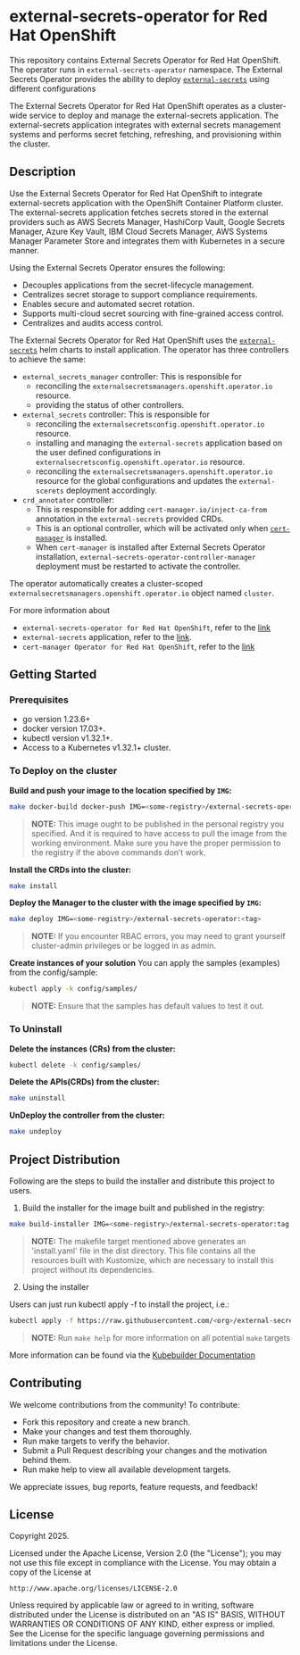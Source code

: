 # external-secrets-operator for Red Hat OpenShift
This repository contains External Secrets Operator for Red Hat OpenShift. The operator runs in `external-secrets-operator` namespace.
The External Secrets Operator provides the ability to deploy [`external-secrets`](https://github.com/openshift/external-secrets) using different configurations

The External Secrets Operator for Red Hat OpenShift operates as a cluster-wide service to deploy and manage the external-secrets
application. The external-secrets application integrates with external secrets management systems and performs secret fetching,
refreshing, and provisioning within the cluster.

## Description
Use the External Secrets Operator for Red Hat OpenShift to integrate external-secrets application with the
OpenShift Container Platform cluster. The external-secrets application fetches secrets stored in the external providers such as
AWS Secrets Manager, HashiCorp Vault, Google Secrets Manager, Azure Key Vault, IBM Cloud Secrets Manager,
AWS Systems Manager Parameter Store and integrates them with Kubernetes in a secure manner.

Using the External Secrets Operator ensures the following:
- Decouples applications from the secret-lifecycle management.
- Centralizes secret storage to support compliance requirements.
- Enables secure and automated secret rotation.
- Supports multi-cloud secret sourcing with fine-grained access control.
- Centralizes and audits access control.

The External Secrets Operator for Red Hat OpenShift uses the [`external-secrets`](https://github.com/openshift/external-secrets) helm charts
to install application. The operator has three controllers to achieve the same:
- `external_secrets_manager` controller: This is responsible for
  * reconciling the `externalsecretsmanagers.openshift.operator.io` resource.
  * providing the status of other controllers.
- `external_secrets` controller: This is responsible for
  * reconciling the `externalsecretsconfig.openshift.operator.io` resource.
  * installing and managing the `external-secrets` application based on the user defined configurations in `externalsecretsconfig.openshift.operator.io` resource.
  * reconciling the `externalsecretsmanagers.openshift.operator.io` resource for the global configurations and updates the `external-scerets` deployment accordingly.
- `crd_annotator` controller:
  * This is responsible for adding `cert-manager.io/inject-ca-from` annotation in the `external-secrets` provided CRDs.
  * This is an optional controller, which will be activated only when [`cert-manager`](https://cert-manager.io/) is installed.
  * When `cert-manager` is installed after External Secrets Operator installation, `external-secrets-operator-controller-manager` deployment must be restarted to activate the controller.

The operator automatically creates a cluster-scoped `externalsecretsmanagers.openshift.operator.io` object named `cluster`.

For more information about
- `external-secrets-operator for Red Hat OpenShift`, refer to the [link](https://docs.redhat.com/en/documentation/openshift_container_platform/latest/html/security_and_compliance/external-secrets-operator-for-red-hat-openshift)
- `external-secrets` application, refer to the [link](https://external-secrets.io/latest/).
- `cert-manager Operator for Red Hat OpenShift`, refer to the [link](https://docs.redhat.com/en/documentation/openshift_container_platform/latest/html/security_and_compliance/cert-manager-operator-for-red-hat-openshift)

## Getting Started

### Prerequisites
- go version 1.23.6+
- docker version 17.03+.
- kubectl version v1.32.1+.
- Access to a Kubernetes v1.32.1+ cluster.

### To Deploy on the cluster
**Build and push your image to the location specified by `IMG`:**

```sh
make docker-build docker-push IMG=<some-registry>/external-secrets-operator:<tag>
```

> **NOTE:** This image ought to be published in the personal registry you specified.
And it is required to have access to pull the image from the working environment.
Make sure you have the proper permission to the registry if the above commands don’t work.

**Install the CRDs into the cluster:**

```sh
make install
```

**Deploy the Manager to the cluster with the image specified by `IMG`:**

```sh
make deploy IMG=<some-registry>/external-secrets-operator:<tag>
```

> **NOTE:** If you encounter RBAC errors, you may need to grant yourself cluster-admin
privileges or be logged in as admin.

**Create instances of your solution**
You can apply the samples (examples) from the config/sample:

```sh
kubectl apply -k config/samples/
```

> **NOTE:** Ensure that the samples has default values to test it out.

### To Uninstall
**Delete the instances (CRs) from the cluster:**

```sh
kubectl delete -k config/samples/
```

**Delete the APIs(CRDs) from the cluster:**

```sh
make uninstall
```

**UnDeploy the controller from the cluster:**

```sh
make undeploy
```

## Project Distribution

Following are the steps to build the installer and distribute this project to users.

1. Build the installer for the image built and published in the registry:

```sh
make build-installer IMG=<some-registry>/external-secrets-operator:tag
```

> **NOTE:** The makefile target mentioned above generates an 'install.yaml'
file in the dist directory. This file contains all the resources built
with Kustomize, which are necessary to install this project without
its dependencies.

2. Using the installer

Users can just run kubectl apply -f <URL for YAML BUNDLE> to install the project, i.e.:

```sh
kubectl apply -f https://raw.githubusercontent.com/<org>/external-secrets-operator/<tag or branch>/dist/install.yaml
```

> **NOTE:** Run `make help` for more information on all potential `make` targets

More information can be found via the [Kubebuilder Documentation](https://book.kubebuilder.io/introduction.html)

## Contributing
We welcome contributions from the community! To contribute:

- Fork this repository and create a new branch.
- Make your changes and test them thoroughly.
- Run make targets to verify the behavior.
- Submit a Pull Request describing your changes and the motivation behind them.
- Run make help to view all available development targets.

We appreciate issues, bug reports, feature requests, and feedback!

## License

Copyright 2025.

Licensed under the Apache License, Version 2.0 (the "License");
you may not use this file except in compliance with the License.
You may obtain a copy of the License at

    http://www.apache.org/licenses/LICENSE-2.0

Unless required by applicable law or agreed to in writing, software
distributed under the License is distributed on an "AS IS" BASIS,
WITHOUT WARRANTIES OR CONDITIONS OF ANY KIND, either express or implied.
See the License for the specific language governing permissions and
limitations under the License.

